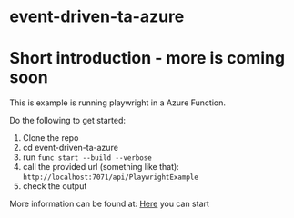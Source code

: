 # event-driven-ta-azure

# Short introduction - more is coming soon

This is example is running playwright in a Azure Function. 

Do the following to get started: 
1. Clone the repo
2. cd event-driven-ta-azure
3. run `func start --build --verbose`
4. call the provided url (something like that): `http://localhost:7071/api/PlaywrightExample`
5. check the output

More information can be found at: 
[Here](https://docs.microsoft.com/de-de/azure/azure-functions/functions-create-function-linux-custom-image?tabs=in-process%2Cbash%2Cazure-cli&pivots=programming-language-javascript) you can start

